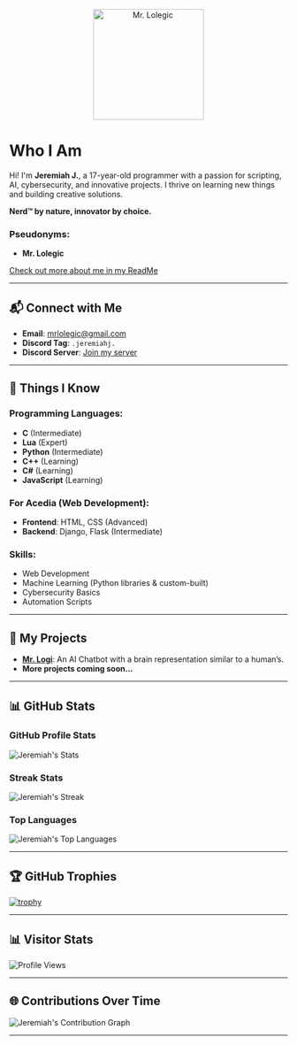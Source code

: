 <div align="center">
  <img src="https://github.com/Jeremiah-Jahnke/Jeremiah-Jahnke/assets/90881896/3aa94fb7-da7e-4ab0-a7c5-3cd7659b8ff1" width="200" height="200" alt="Mr. Lolegic" />
</div>

# Who I Am

Hi! I'm **Jeremiah J.**, a 17-year-old programmer with a passion for scripting, AI, cybersecurity, and innovative projects. I thrive on learning new things and building creative solutions.

**Nerd™️ by nature, innovator by choice.**

### Pseudonyms:
- **Mr. Lolegic**

[Check out more about me in my ReadMe](https://github.com/Jeremiah-Jahnke/Jeremiah-Jahnke/blob/main/README.md)

---

## 📬 Connect with Me

- **Email**: [mrlolegic@gmail.com](mailto:mrlolegic@gmail.com)
- **Discord Tag**: `.jeremiahj.`
- **Discord Server**: [Join my server](https://discord.gg/kY4UUV4eKp)

---

## 🧠 Things I Know

### **Programming Languages**:
- **C** (Intermediate)
- **Lua** (Expert)
- **Python** (Intermediate)
- **C++** (Learning)
- **C#** (Learning)
- **JavaScript** (Learning)

### **For Acedia (Web Development)**:
- **Frontend**: HTML, CSS (Advanced)
- **Backend**: Django, Flask (Intermediate)

### **Skills**:
- Web Development
- Machine Learning (Python libraries & custom-built)
- Cybersecurity Basics
- Automation Scripts

---

## 🚀 My Projects

- **[Mr. Logi](#)**: An AI Chatbot with a brain representation similar to a human’s.
- **More projects coming soon...**

---

## 📊 GitHub Stats

### **GitHub Profile Stats**  
![Jeremiah's Stats](https://github-readme-stats.vercel.app/api?username=Jeremiah-Jahnke&theme=vue-dark&show_icons=true&hide_border=true&count_private=true)

### **Streak Stats**  
![Jeremiah's Streak](https://github-readme-streak-stats.herokuapp.com/?user=Jeremiah-Jahnke&theme=highcontrast&hide_border=true)

### **Top Languages**  
![Jeremiah's Top Languages](https://github-readme-stats.vercel.app/api/top-langs/?username=Jeremiah-Jahnke&theme=vue-dark&show_icons=true&hide_border=false&layout=compact)

---

## 🏆 GitHub Trophies

[![trophy](https://github-profile-trophy.vercel.app/?username=Jeremiah-Jahnke)](https://github.com/ryo-ma/github-profile-trophy)

---

## 📊 Visitor Stats

![Profile Views](https://komarev.com/ghpvc/?username=Jeremiah-Jahnke)

---

## 🌐 Contributions Over Time

![Jeremiah's Contribution Graph](https://github.com/Jeremiah-Jahnke/Jeremiah-Jahnke/blob/main/assets/github-contrib.svg)

---
